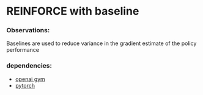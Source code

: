 # REINFORCE with baseline


### Observations:
Baselines are used to reduce variance in the  gradient estimate of the policy performance

### dependencies:

* [openai gym](https://gym.openai.com/)           
* [pytorch](https://pytorch.org/)
